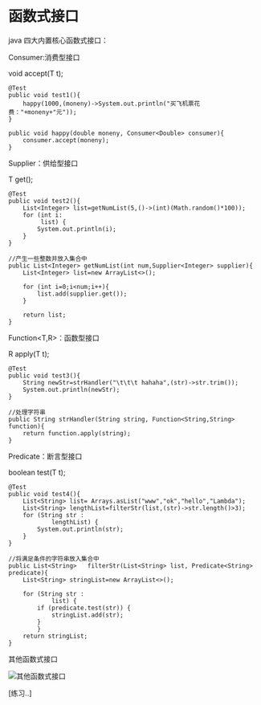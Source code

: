 # 函数式接口
java 四大内置核心函数式接口：

Consumer<T>:消费型接口

void accept(T t);	

 	@Test
    public void test1(){
        happy(1000,(moneny)->System.out.println("买飞机票花费："+moneny+"元"));
    }

    public void happy(double moneny, Consumer<Double> consumer){
        consumer.accept(moneny);
    }
Supplier<T>：供给型接口
    
T get();

 	@Test
    public void test2(){
        List<Integer> list=getNumList(5,()->(int)(Math.random()*100));
        for (int i:
             list) {
            System.out.println(i);
        }
    }

    //产生一些整数并放入集合中
    public List<Integer> getNumList(int num,Supplier<Integer> supplier){
        List<Integer> list=new ArrayList<>();

        for (int i=0;i<num;i++){
            list.add(supplier.get());
        }

        return list;
    }

Function<T,R>：函数型接口

R apply(T t);

	@Test
    public void test3(){
        String newStr=strHandler("\t\t\t hahaha",(str)->str.trim());
        System.out.println(newStr);
    }

    //处理字符串
    public String strHandler(String string, Function<String,String> function){
        return function.apply(string);
    }

Predicate<T>：断言型接口
    
boolean test(T t);

	@Test
    public void test4(){
        List<String> list= Arrays.asList("www","ok","hello","Lambda");
        List<String> lengthList=filterStr(list,(str)->str.length()>3);
        for (String str :
                lengthList) {
            System.out.println(str);
        }
    }

    //将满足条件的字符串放入集合中
    public List<String>   filterStr(List<String> list, Predicate<String> predicate){
        List<String> stringList=new ArrayList<>();

        for (String str :
                list) {
            if (predicate.test(str)) {
                stringList.add(str);
            }
            }
        return stringList;
    }

其他函数式接口

![其他函数式接口](https://i.imgur.com/vCTEnb4.png)


[练习..]